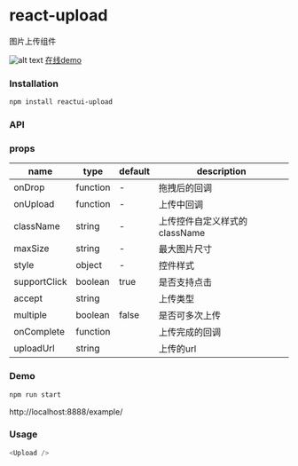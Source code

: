 # react-upload

图片上传组件

![alt text](http://img1.gtimg.com/house/pics/hv1/85/54/2170/141118105.png "Title")
[在线demo](http://datianyun.github.io/upload "Title")
### Installation
``` sh
npm install reactui-upload
```

### API

### props

|name|type|default| description|
|-----|---|--------|----|
|onDrop | function |- | 拖拽后的回调|
|onUpload | function | -| 上传中回调 |
|className | string | - | 上传控件自定义样式的className |
|maxSize | string | - | 最大图片尺寸|
|style | object | -| 控件样式 |
|supportClick | boolean | true| 是否支持点击 |
|accept | string | | 上传类型 |
|multiple | boolean | false | 是否可多次上传|
|onComplete | function| |上传完成的回调 |
|uploadUrl| string| | 上传的url |
### Demo

``` sh
npm run start
```

http://localhost:8888/example/

### Usage
``` javascript
<Upload />
```
